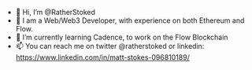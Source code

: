 - 👋 Hi, I’m @RatherStoked
- 👀 I am a Web/Web3 Developer, with experience on both Ethereum and Flow. 
- 🌱 I’m currently learning Cadence, to work on the Flow Blockchain 
- 📫 You can reach me on twitter @ratherstoked or linkedin: https://www.linkedin.com/in/matt-stokes-096810189/ 

